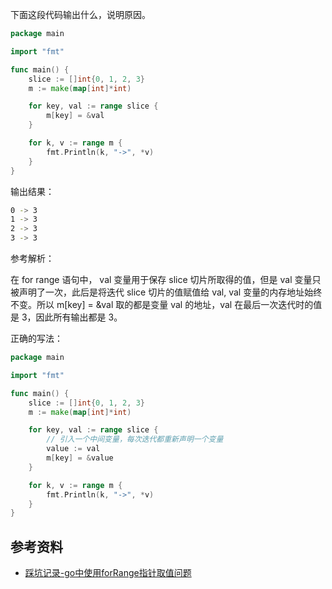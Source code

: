 
下面这段代码输出什么，说明原因。
```go
package main

import "fmt"

func main() {
	slice := []int{0, 1, 2, 3}
	m := make(map[int]*int)

	for key, val := range slice {
		m[key] = &val
	}

	for k, v := range m {
		fmt.Println(k, "->", *v)
	}
}
```
输出结果：
```bash
0 -> 3
1 -> 3
2 -> 3
3 -> 3
```

参考解析：

在 for range 语句中， val 变量用于保存 slice 切片所取得的值，但是 val 变量只被声明了一次，此后是将迭代 slice 切片的值赋值给 val, val 变量的内存地址始终不变。所以 m[key] = &val 取的都是变量 val 的地址，val 在最后一次迭代时的值是 3，因此所有输出都是 3。

正确的写法：
```go
package main

import "fmt"

func main() {
	slice := []int{0, 1, 2, 3}
	m := make(map[int]*int)

	for key, val := range slice {
        // 引入一个中间变量，每次迭代都重新声明一个变量
		value := val
		m[key] = &value
	}

	for k, v := range m {
		fmt.Println(k, "->", *v)
	}
}
```

## 参考资料
- [踩坑记录-go中使用forRange指针取值问题](https://maaaask.com/2021/12/27/%E8%B8%A9%E5%9D%91%E8%AE%B0%E5%BD%95-go%E4%B8%AD%E4%BD%BF%E7%94%A8forRange%E6%8C%87%E9%92%88%E5%8F%96%E5%80%BC%E9%97%AE%E9%A2%98/)